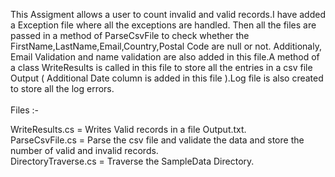 This Assigment allows a user to count invalid and valid records.I have added a Exception file where all the exceptions are handled. Then all the files are passed in a method of ParseCsvFile to check whether the FirstName,LastName,Email,Country,Postal Code are null or not. Additionaly, Email Validation and name validation are also added in this file.A method of a class WriteResults is called in this file to store all the entries in a csv file Output ( Additional Date column is added in this file ).Log file is also created to store all the log errors.
</br>
<br/>
Files :- </br>

WriteResults.cs = Writes Valid records in a file Output.txt.</br>
ParseCsvFile.cs = Parse the csv file and validate the data and store the number of valid and invalid records.</br>
DirectoryTraverse.cs = Traverse the SampleData Directory.
